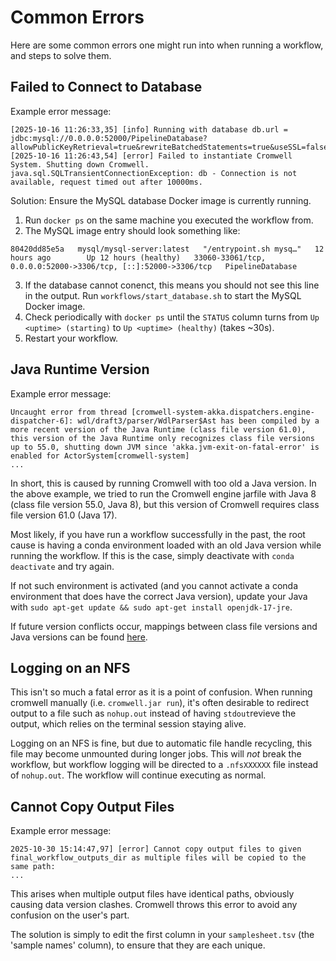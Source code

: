 # Common Errors
Here are some common errors one might run into when running a workflow, and steps to solve them.

## Failed to Connect to Database 
Example error message:
```
[2025-10-16 11:26:33,35] [info] Running with database db.url = jdbc:mysql://0.0.0.0:52000/PipelineDatabase?allowPublicKeyRetrieval=true&rewriteBatchedStatements=true&useSSL=false
[2025-10-16 11:26:43,54] [error] Failed to instantiate Cromwell System. Shutting down Cromwell.
java.sql.SQLTransientConnectionException: db - Connection is not available, request timed out after 10000ms.
```
Solution: Ensure the MySQL database Docker image is currently running. 
1. Run `docker ps` on the same machine you executed the workflow from.
2. The MySQL image entry should look something like:
```
80420dd85e5a   mysql/mysql-server:latest   "/entrypoint.sh mysq…"   12 hours ago        Up 12 hours (healthy)   33060-33061/tcp, 0.0.0.0:52000->3306/tcp, [::]:52000->3306/tcp   PipelineDatabase
```
3. If the database cannot conenct, this means you should not see this line in the output. Run `workflows/start_database.sh` to start the MySQL Docker image.
4. Check periodically with `docker ps` until the `STATUS` column turns from `Up <uptime> (starting)` to `Up <uptime> (healthy)` (takes ~30s).
5. Restart your workflow.

## Java Runtime Version
Example error message:
```
Uncaught error from thread [cromwell-system-akka.dispatchers.engine-dispatcher-6]: wdl/draft3/parser/WdlParser$Ast has been compiled by a more recent version of the Java Runtime (class file version 61.0), this version of the Java Runtime only recognizes class file versions up to 55.0, shutting down JVM since 'akka.jvm-exit-on-fatal-error' is enabled for ActorSystem[cromwell-system]
...
```
In short, this is caused by running Cromwell with too old a Java version. In the above example, we tried to run the Cromwell engine jarfile with Java 8 (class file version 55.0, Java 8), but this version of Cromwell requires class file version 61.0 (Java 17). 

Most likely, if you have run a workflow successfully in the past, the root cause is having a conda environment loaded with an old Java version while running the workflow. If this is the case, simply deactivate with `conda deactivate` and try again. 

If not such environment is activated (and you cannot activate a conda environment that does have the correct Java version), update your Java with `sudo apt-get update
&& sudo apt-get install openjdk-17-jre`.

If future version conflicts occur, mappings between class file versions and Java versions can be found [here](https://javaalmanac.io/bytecode/versions/).

## Logging on an NFS
This isn't so much a fatal error as it is a point of confusion. When running cromwell manually (i.e. `cromwell.jar run`), it's often desirable to redirect output to a file such as `nohup.out` instead of having `stdout`revieve the output, which relies on the terminal session staying alive.

Logging on an NFS is fine, but due to automatic file handle recycling, this file may become unmounted during longer jobs. This will _not_ break the workflow, but workflow logging will be directed to a `.nfsXXXXXX` file instead of `nohup.out`. The workflow will continue executing as normal.

## Cannot Copy Output Files 
Example error message:
```
2025-10-30 15:14:47,97] [error] Cannot copy output files to given final_workflow_outputs_dir as multiple files will be copied to the same path:
...
```
This arises when multiple output files have identical paths, obviously causing data version clashes. Cromwell throws this error to avoid any confusion on the user's part. 

The solution is simply to edit the first column in your `samplesheet.tsv` (the 'sample names' column), to ensure that they are each unique. 
